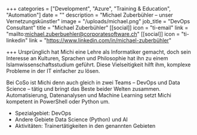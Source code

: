 +++
categories = ["Development", "Azure", "Training & Education", "Automation"]
date = ""
description = "Michael Zuberbühler – unser Vernetzungskünstler"
image = "/uploads/michael.png"
job_title = "DevOps Consultant"
title = "Michael Zuberbühler"
[[social]]
icon = "ti-email"
link = "mailto:michael.zuberbuehler@corporatesoftware.ch"
[[social]]
icon = "ti-linkedin"
link = "https://www.linkedin.com/in/michael-zuberbühler"

+++
Ursprünglich hat Michi eine Lehre als Informatiker gemacht, doch sein Interesse an Kulturen, Sprachen und Philosophie hat ihn zu einem Islamwissenschaftsstudium geführt. Diese Vielseitigkeit hilft ihm, komplexe Probleme in der IT einfacher zu lösen.  

Bei CoSo ist Michi denn auch gleich in zwei Teams – DevOps und Data Science – tätig und bringt das Beste beider Welten zusammen. Automatisierung, Datenanalysen und Machine Learning setzt Michi kompetent in PowerShell oder Python um.

* Spezialgebiet: DevOps
* Andere Gebiete Data Science (Python) und AI
* Aktivitäten: Trainertätigkeiten in den genannten Gebieten